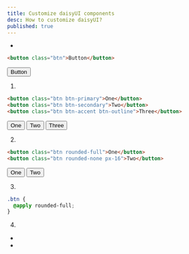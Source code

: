 ```yaml
---
title: Customize daisyUI components
desc: How to customize daisyUI?
published: true
---
```


<script>
  import Translate from "@components/Translate.svelte"
</script>

<Translate text="daisyUI components come with many variants necessary for design systems and you won't usually need to customize anything." />  
<Translate text="But you can still customize components in many ways." />

- <Translate text="Let's say, you want to customize this button:" />

```html
<button class="btn">Button</button>
```

<button class="btn">Button</button>

1. <Translate text="You can use daisyUI utility classes:" />

```html
<button class="btn btn-primary">One</button>
<button class="btn btn-secondary">Two</button>
<button class="btn btn-accent btn-outline">Three</button>
```

<button class="btn btn-primary">One</button>
<button class="btn btn-secondary">Two</button>
<button class="btn btn-accent btn-outline">Three</button>

2. <Translate text="You can use Tailwind's utility classes:" />

```html
<button class="btn rounded-full">One</button>
<button class="btn rounded-none px-16">Two</button>
```

<button class="rounded-full btn">One</button>
<button class="px-16 rounded-none btn">Two</button>

3. <Translate text="You can customize components on your CSS file, using Tailwind's @apply directive:" />

```css
.btn {
  @apply rounded-full;
}
```

4. <Translate text="You can also:" />

- [<Translate text="Add your own theme." />](/theme-generator)
- <Translate text="Opt out of daisyUI's design decisions, and <a href='/docs/config'>only use an unstyled (skeleton) version of daisyUI</a>." />
